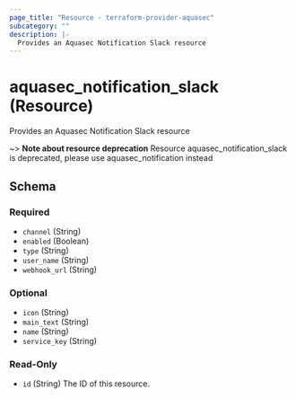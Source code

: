 ```yaml
---
page_title: "Resource - terraform-provider-aquasec"
subcategory: ""
description: |-
  Provides an Aquasec Notification Slack resource
---
```


# aquasec_notification_slack (Resource)

Provides an Aquasec Notification Slack resource

~> **Note about resource deprecation**
Resource aquasec_notification_slack is deprecated, please use aquasec_notification instead

<!-- schema generated by tfplugindocs -->
## Schema

### Required

- `channel` (String)
- `enabled` (Boolean)
- `type` (String)
- `user_name` (String)
- `webhook_url` (String)

### Optional

- `icon` (String)
- `main_text` (String)
- `name` (String)
- `service_key` (String)

### Read-Only

- `id` (String) The ID of this resource.